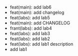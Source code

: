 - feat(main): add lab6
- feat(main): add changelog
- feat(labs): add lab5
- feat(main): add CHANGELOG
- frant(labs): add lab4
- feat(labs): add lab3
- feat(labs): add lab2
- feat(labs): add lab1 description
- add lab1

